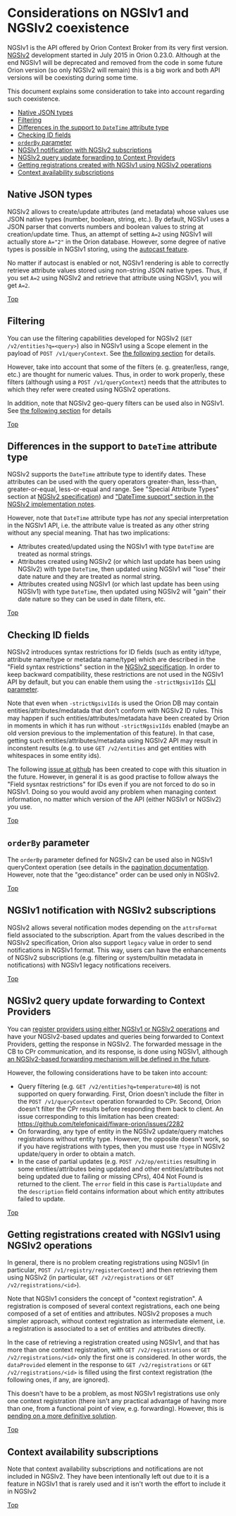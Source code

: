 # <a name="top"></a>Considerations on NGSIv1 and NGSIv2 coexistence

NGSIv1 is the API offered by Orion Context Broker from its very first version. 
[NGSIv2](http://telefonicaid.github.io/fiware-orion/api/v2/stable) development started 
in July 2015 in Orion 0.23.0. Although at the end NGSIv1 will be deprecated and 
removed from the code in some future Orion version (so only NGSIv2 will remain) 
this is a big work and both API versions will be coexisting during some time. 

This document explains some consideration to take into account regarding such coexistence.

* [Native JSON types](#native-json-types)
* [Filtering](#filtering)
* [Differences in the support to `DateTime` attribute type](#differences-in-the-support-to-datetime-attribute-type)
* [Checking ID fields](#checking-id-fields)
* [`orderBy` parameter](#orderby-parameter)
* [NGSIv1 notification with NGSIv2 subscriptions](#ngsiv1-notification-with-ngsiv2-subscriptions)
* [NGSIv2 query update forwarding to Context Providers](#ngsiv2-query-update-forwarding-to-context-providers)
* [Getting registrations created with NGSIv1 using NGSIv2 operations](#getting-registrations-created-with-NGSIv1-using-NGSIv2-operations)
* [Context availability subscriptions](#context-availability-subscriptions)

## Native JSON types

NGSIv2 allows to create/update attributes (and metadata) whose values use JSON native 
types (number, boolean, string, etc.). By default, NGSIv1 uses a JSON parser that converts
numbers and boolean values to string at creation/update time. Thus, an attempt of 
setting `A=2` using NGSIv1 will actually store `A="2"` in the Orion database. However,
some degree of native types is possible in NGSIv1 storing, using
the [autocast feature](ngsiv1autocast.md).

No matter if autocast is enabled or not, NGSIv1 rendering is able to correctly retrieve
attribute values stored using non-string JSON native types. Thus, if you set `A=2`
using NGSIv2 and retrieve that attribute using NGSIv1, you will get `A=2`.

[Top](#top)

## Filtering

You can use the filtering capabilities developed for NGSIv2 (`GET /v2/entities?q=<query>`) also 
in NGSIv1 using a Scope element in the payload of `POST /v1/queryContext`. See 
[the following section](filtering.md#string-filters) for details.

However, take into account that some of the filters (e. g. greater/less, range, etc.) are thought
for numeric values. Thus, in order to work properly, these filters (although using a 
`POST /v1/queryContext`) needs that the attributes to which they refer were created using NGSIv2 operations.

In addition, note that NGSIv2 geo-query filters can be used also in NGSIv1. See
[the following section](geolocation.md#geo-located-queries-ngsiv2) for details

[Top](#top)

## Differences in the support to `DateTime` attribute type

NGSIv2 supports the `DateTime` attribute type to identify dates. These attributes can be used with the query operators
greater-than, less-than, greater-or-equal, less-or-equal and range. See "Special Attribute Types" section at
[NGSIv2 specification](http://telefonicaid.github.io/fiware-orion/api/v2/stable)) and ["DateTime support"  section
in the NGSIv2 implementation notes](ngsiv2_implementation_notes.md#datetime-support).

However, note that `DateTime` attribute type has *not* any special interpretation in the NGSIv1 API, i.e. the
attribute value is treated as any other string without any special meaning. That has two implications:

* Attributes created/updated using the NGSIv1 with type `DateTime` are treated as normal strings.
* Attributes created using NGSIv2 (or which last update has been using NGSIv2) with type `DateTime`, then
  updated using NGSIv1 will "lose" their date nature and they are treated as normal string.
* Attributes created using NGSIv1 (or which last update has been using NGSIv1) with type `DateTime`, then
  updated using NGSIv2 will "gain" their date nature so they can be used in date filters, etc.

[Top](#top)

## Checking ID fields

NGSIv2 introduces syntax restrictions for ID fields (such as entity id/type, attribute name/type
or metadata name/type) which are described in the "Field syntax restrictions" section in the
[NGSIv2 specification](http://telefonicaid.github.io/fiware-orion/api/v2/stable). In order to
keep backward compatibility, these restrictions are not used in the NGSIv1 API by default, but
you can enable them using the `-strictNgsiv1Ids` [CLI parameter](../admin/cli.md).

Note that even when `-strictNgsiv1Ids` is used the Orion DB may contain entities/attributes/medatada
that don't conform with NGSIv2 ID rules. This may happen if such entities/attributes/metadata have
been created by Orion in moments in which it has run without `-strictNgsiv1Ids` enabled (maybe an old
version previous to the implementation of this feature). In that case, getting such
entities/attributes/metadata using NGSIv2 API may result in inconstent results (e.g. to use `GET /v2/entities`
and get entities with whitespaces in some entity ids).

The following [issue at github](https://github.com/telefonicaid/fiware-orion/issues/1733) has been created
to cope with this situation in the future. However, in general it is as good practise to follow always the
"Field sysntax restrictions" for IDs even if you are not forced to do so in NGSIv1. Doing so you would avoid
any problem when managing context information, no matter which version of the API (either NGSIv1 or NGSIv2)
you use.

[Top](#top)

## `orderBy` parameter

The `orderBy` parameter defined for NGSIv2 can be used also in NGSIv1 queryContext operation (see
details in the [pagination documentation](pagination.md). However, note that the "geo:distance"
order can be used only in NGSIv2.

[Top](#top)

## NGSIv1 notification with NGSIv2 subscriptions

NGSIv2 allows several notification modes depending on the `attrsFormat` field associated to the
subscription. Apart from the values described in the NGSIv2 specification, Orion also support
`legacy` value in order to send notifications in NGSIv1 format. This way, users can have the
enhancements of NGSIv2 subscriptions (e.g. filtering or system/builtin metadata in notifications) with
NGSIv1 legacy notifications receivers.

[Top](#top)

## NGSIv2 query update forwarding to Context Providers

You can [register providers using either NGSIv1 or NGSIv2 operations](context_providers.md) and have your NGSIv2-based updates and
queries being forwarded to Context Providers, getting the response in NGSIv2. The forwarded message in the CB
to CPr communication, and its response, is done using NGSIv1, although [an NGSIv2-based forwarding mechanism will
be defined in the future](https://github.com/telefonicaid/fiware-orion/issues/3068).

However, the following considerations have to be taken into account:

* Query filtering (e.g. `GET /v2/entities?q=temperature>40`) is not supported on query forwarding. First, Orion
  doesn't include the filter in the `POST /v1/queryContext` operation forwarded to CPr. Second, Orion doesn't filter
  the CPr results before responding them back to client. An issue corresponding to this limitation has been created:
  https://github.com/telefonicaid/fiware-orion/issues/2282
* On forwarding, any type of entity in the NGSIv2 update/query matches registrations without entity type. However, the
  opposite doesn't work, so if you have registrations with types, then you must use `?type` in NGSIv2  update/query in
  order to obtain a match.
* In the case of partial updates (e.g. `POST /v2/op/entities` resulting in some entities/attributes being updated and
  other entities/attributes not being updated due to failing or missing CPrs), 404 Not Found is returned to the client.
  The `error` field in this case is `PartialUpdate` and the `description` field contains information about which entity
  attributes failed to update.

[Top](#top)

## Getting registrations created with NGSIv1 using NGSIv2 operations

In general, there is no problem creating registrations using NGSIv1 (in particular, `POST /v1/registry/registerContext`) and then retrieving them using NGSIv2 (in particular, `GET /v2/registrations` or `GET /v2/registrations/<id>`).

Note that NGSIv1 considers the concept of "context registration". A registration is composed of several context
registrations, each one being composed of a set of entities and attributes. NGSIv2 proposes a much simpler approach,
without context registration as intermediate element, i.e. a registration is associated to a set of entities and
attributes directly.

In the case of retrieving a registration created using NGSIv1, and that has more than one context registration, with
`GET /v2/registrations` or `GET /v2/registrations/<id>` only the first one is considered. In other words,
the `dataProvided` element in the response to `GET /v2/registrations` or `GET /v2/registrations/<id>` is
filled using the first context registration (the following ones, if any, are ignored).

This doesn't have to be a problem, as most NGSIv1 registrations use only one context registration (there isn't any
practical advantage of having more than one, from a functional point of view, e.g. forwarding). However, this is
[pending on a more definitive solution](https://github.com/telefonicaid/fiware-orion/issues/3044).

[Top](#top)

## Context availability subscriptions

Note that context availability subscriptions and notifications are not included in NGSIv2. They have been intentionally left out due to it is a feature in NGSIv1 that is rarely used and it isn't worth the effort to include it in NGSIv2

[Top](#top)
